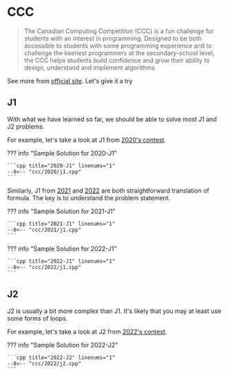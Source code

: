 # CCC

> The Canadian Computing Competition (CCC) is a fun challenge for students with an interest in programming. Designed to be both accessible to students with some programming experience and to challenge the keenest programmers at the secondary-school level, the CCC helps students build confidence and grow their ability to design, understand and implement algorithms.

See more from [official site](https://www.cemc.uwaterloo.ca/contests/ccc-cco.html). Let's give it a try

## J1

With what we have learned so far, we should be able to solve most J1 and J2 problems.

For example, let's take a look at J1 from [2020's contest](https://www.cemc.uwaterloo.ca/contests/computing/past_ccc_contests/2020/ccc/juniorEF.pdf).

??? info "Sample Solution for 2020-J1"

    ```cpp title="2020-J1" linenums="1"
    --8<-- "ccc/2020/j1.cpp"
    ```

Similarly, J1 from [2021](https://www.cemc.uwaterloo.ca/contests/computing/past_ccc_contests/2021/ccc/juniorEF.pdf) and [2022](https://www.cemc.uwaterloo.ca/contests/computing/past_ccc_contests/2022/ccc/juniorEF.pdf) are both straightforward translation of formula. The key is to understand the problem statement.

??? info "Sample Solution for 2021-J1"

    ```cpp title="2021-J1" linenums="1"
    --8<-- "ccc/2021/j1.cpp"
    ```

??? info "Sample Solution for 2022-J1"

    ```cpp title="2022-J1" linenums="1"
    --8<-- "ccc/2022/j1.cpp"
    ```

## J2

J2 is usually a bit more complex than J1. It's likely that you may at least use some forms of loops.

For example, let's take a look at J2 from [2022's contest](https://www.cemc.uwaterloo.ca/contests/computing/past_ccc_contests/2022/ccc/juniorEF.pdf).

??? info "Sample Solution for 2022-J2"

    ```cpp title="2022-J2" linenums="1"
    --8<-- "ccc/2022/j2.cpp"
    ```
